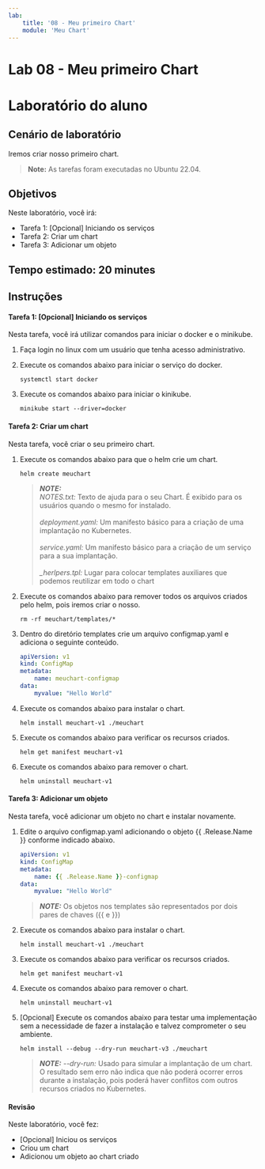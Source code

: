 ```yaml
---
lab:
    title: '08 - Meu primeiro Chart'
    module: 'Meu Chart'
---
```


# Lab 08 - Meu primeiro Chart

# Laboratório do aluno

## Cenário de laboratório

Iremos criar nosso primeiro chart.

>**Note:** As tarefas foram executadas no Ubuntu 22.04.

## Objetivos

Neste laboratório, você irá:

+ Tarefa 1: [Opcional] Iniciando os serviços
+ Tarefa 2: Criar um chart
+ Tarefa 3: Adicionar um objeto

## Tempo estimado: 20 minutes

## Instruções

#### Tarefa 1: [Opcional] Iniciando os serviços

Nesta tarefa, você irá utilizar comandos para iniciar o docker e o minikube.

1. Faça login no linux com um usuário que tenha acesso administrativo.

1. Execute os comandos abaixo para iniciar o serviço do docker.

    ```shell
    systemctl start docker
    ```

1. Execute os comandos abaixo para iniciar o kinikube.

    ```shell
    minikube start --driver=docker
    ```

#### Tarefa 2: Criar um chart

Nesta tarefa, você criar o seu primeiro chart.

1. Execute os comandos abaixo para que o helm crie um chart.

    ```shell
    helm create meuchart
    ```
    > **_NOTE:_**  <br>
    *NOTES.txt:* Texto de ajuda para o seu Chart. É exibido para os usuários quando o mesmo
for instalado.<br><br>
*deployment.yaml:* Um manifesto básico para a criação de uma implantação no
Kubernetes.<br><br>
*service.yaml:* Um manifesto básico para a criação de um serviço para a sua implantação.<br><br>
*_herlpers.tpl:* Lugar para colocar templates auxiliares que podemos reutilizar em todo o
chart

1. Execute os comandos abaixo para remover todos os arquivos criados pelo helm, pois iremos criar o nosso.

    ```shell
    rm -rf meuchart/templates/*
    ```

1. Dentro do diretório templates crie um arquivo configmap.yaml e adiciona o seguinte conteúdo.

    ```yaml
    apiVersion: v1
    kind: ConfigMap
    metadata:
        name: meuchart-configmap
    data:
        myvalue: "Hello World"
    ```

1. Execute os comandos abaixo para instalar o chart.

    ```shell
    helm install meuchart-v1 ./meuchart
    ```
1. Execute os comandos abaixo para verificar os recursos criados.

    ```shell
    helm get manifest meuchart-v1
    ```
1. Execute os comandos abaixo para remover o chart.

    ```shell
    helm uninstall meuchart-v1
    ```
#### Tarefa 3: Adicionar um objeto

Nesta tarefa, você adicionar um objeto no chart e instalar novamente.

1. Edite o arquivo configmap.yaml adicionando o objeto {{ .Release.Name }} conforme indicado abaixo.

    ```yaml
    apiVersion: v1
    kind: ConfigMap
    metadata:
        name: {{ .Release.Name }}-configmap
    data:
        myvalue: "Hello World"
    ```
    > **_NOTE:_**  Os objetos nos templates são representados por dois pares de chaves ({{ e }})

1. Execute os comandos abaixo para instalar o chart.

    ```shell
    helm install meuchart-v1 ./meuchart
    ```
1. Execute os comandos abaixo para verificar os recursos criados.

    ```shell
    helm get manifest meuchart-v1
    ```
1. Execute os comandos abaixo para remover o chart.

    ```shell
    helm uninstall meuchart-v1
    ```
1. [Opcional] Execute os comandos abaixo para testar uma implementação sem a necessidade de fazer a instalação e talvez comprometer o seu ambiente.

    ```shell
    helm install --debug --dry-run meuchart-v3 ./meuchart
    ```
    > **_NOTE:_**  *--dry-run:* Usado para simular a implantação de um chart. O resultado sem erro não indica que não poderá ocorrer erros durante a instalação, pois poderá haver conflitos com outros recursos criados no Kubernetes.

#### Revisão

Neste laboratório, você fez:

- [Opcional] Iniciou os serviços
- Criou um chart
- Adicionou um objeto ao chart criado